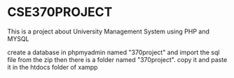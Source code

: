 # CSE370PROJECT
This is a project about University Management System using PHP and MYSQL

create a database in phpmyadmin named "370project" and import the sql file from the zip
then there is a folder named "370project". copy it and paste it in the htdocs folder of xampp
